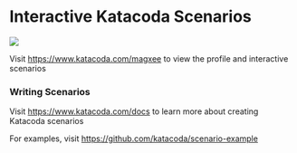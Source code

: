 # Interactive Katacoda Scenarios

[![](http://shields.katacoda.com/katacoda/magxee/count.svg)](https://www.katacoda.com/magxee "Get your profile on Katacoda.com")

Visit https://www.katacoda.com/magxee to view the profile and interactive scenarios

### Writing Scenarios
Visit https://www.katacoda.com/docs to learn more about creating Katacoda scenarios

For examples, visit https://github.com/katacoda/scenario-example
